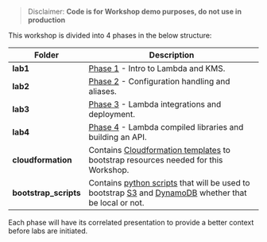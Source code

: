 > Disclaimer: **Code is for Workshop demo purposes, do not use in production**

This workshop is divided into 4 phases in the below structure:

| Folder | Description |
| --- | --- | 
| **lab1** | [Phase 1](lab1/) - Intro to Lambda and KMS. |
| **lab2** | [Phase 2](lab2/) - Configuration handling and aliases. |
| **lab3** | [Phase 3](lab3/) - Lambda integrations and deployment. |
| **lab4** | [Phase 4](lab4/) - Lambda compiled libraries and building an API. |
| **cloudformation** | Contains [Cloudformation templates](cloudformation/) to bootstrap resources needed for this Workshop. |
| **bootstrap_scripts** | Contains [python scripts](bootstrap_scripts/) that will be used to bootstrap [S3](bootstrap_scripts/create_s3_buckets.py) and [DynamoDB](bootstrap_scripts/create_dynamo_local_table.py) whether that be local or not. |

Each phase will have its correlated presentation to provide a better context before labs are initiated.